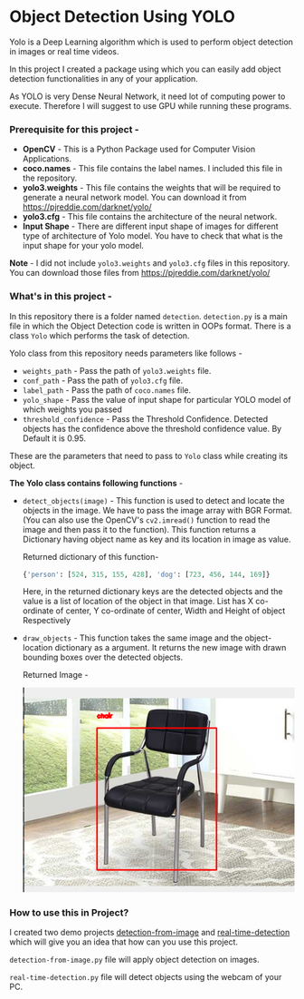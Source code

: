 # Object Detection Using YOLO

Yolo is a Deep Learning algorithm which is used to perform object detection in images or real time videos. 

In this project I created a package using which you can easily add object detection functionalities in any of your application.

As YOLO is very Dense Neural Network, it need lot of computing power to execute. Therefore I will suggest to use GPU while running these programs.

### **Prerequisite for this project** - 
  * **OpenCV** - This is a Python Package used for Computer Vision Applications.
  * **coco.names** - This file contains the label names. I included this file in the repository.
  * **yolo3.weights** - This file contains the weights that will be required to generate a neural network model. You can download it from https://pjreddie.com/darknet/yolo/
  * **yolo3.cfg** - This file contains the architecture of the neural network.
  * **Input Shape** - There are different input shape of images for different type of architecture of Yolo model. You have to check that what is the input shape for your yolo model.

**Note** - I did not include ```yolo3.weights``` and ```yolo3.cfg``` files in this repository. You can download those files from https://pjreddie.com/darknet/yolo/

### What's in this project -

In this repository there is a folder named ```detection```. ```detection.py``` is a main file
in which the Object Detection code is written in OOPs format. There is a class ```Yolo``` which
performs the task of detection. 

Yolo class from this repository needs parameters like follows -

* ```weights_path``` - Pass the path of ```yolo3.weights``` file.
* ```conf_path``` - Pass the path of ```yolo3.cfg``` file.
* ```label_path``` -  Pass the path of ```coco.names``` file.
* ```yolo_shape``` - Pass the value of input shape for particular YOLO model of which weights you passed
* ```threshold_confidence``` - Pass the Threshold Confidence. Detected objects has the confidence above the threshold confidence value. By Default it is 0.95.

These are the parameters that need to pass to ```Yolo``` class while creating its object.

**The Yolo class contains following functions** -

*   ```detect_objects(image)``` - This function is used to detect and locate the objects in the image. We have to pass
the image array with BGR Format. (You can also use the OpenCV's ```cv2.imread()``` function to read the image and 
then pass it to the function). This function returns a Dictionary having object name as key and 
its location in image as value.

    Returned dictionary of this function- 
    ```python
    {'person': [524, 315, 155, 428], 'dog': [723, 456, 144, 169]} 
    ```
    
    Here, in the returned dictionary keys are the detected objects and the value is a list of 
    location of the object in that image. List has X co-ordinate of center, Y co-ordinate of center, Width and Height of object Respectively
    
* ```draw_objects``` - This function takes the same image and the object-location dictionary as a
argument. It returns the new image with drawn bounding boxes over the detected objects.

    Returned Image -
    
    ![Returned Image](result.png)
    
    
### How to use this in Project?

I created two demo projects [detection-from-image](detection-from-image.py) and [real-time-detection](real-time-detection.py)
which will give you an idea that how can you use this project. 
 
```detection-from-image.py``` file will apply object detection on images.

```real-time-detection.py``` file will detect objects using the webcam of your PC.
